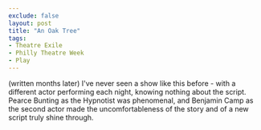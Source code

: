 ```yaml
---
exclude: false
layout: post
title: "An Oak Tree"
tags:
- Theatre Exile
- Philly Theatre Week
- Play
---
```

(written months later)
I've never seen a show like this before - with a different actor performing each night, knowing nothing about the script. Pearce Bunting as the Hypnotist was phenomenal, and Benjamin Camp as the second actor made the uncomfortableness of the story and of a new script truly shine through.
